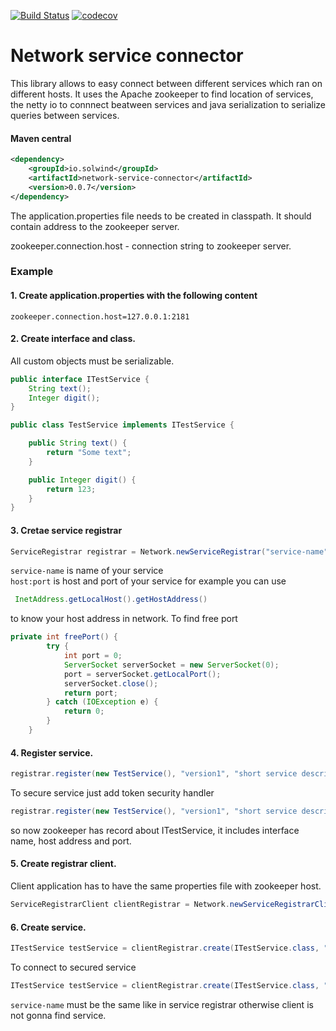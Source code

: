 [![Build Status](https://travis-ci.org/thesolwind/network-service-connector.svg?branch=master)](https://travis-ci.org/thesolwind/network-service-connector)
[![codecov](https://codecov.io/gh/thesolwind/network-service-connector/branch/master/graph/badge.svg)](https://codecov.io/gh/thesolwind/network-service-connector)
# Network service connector

This library allows to easy connect between different services which ran on different hosts. It uses the Apache zookeeper to find location of services, the netty io to connnect beatween services and java serialization to serialize queries between services.

#### Maven central
```xml
<dependency>
    <groupId>io.solwind</groupId>
    <artifactId>network-service-connector</artifactId>
    <version>0.0.7</version>
</dependency>
```

The application.properties file needs to be created in classpath. 
It should contain address to the zookeeper server.

zookeeper.connection.host - connection string to zookeeper server.<br/>

### Example
#### 1. Create application.properties with the following content
```properties
zookeeper.connection.host=127.0.0.1:2181
```

#### 2. Create interface and class. 

All custom objects must be serializable.
```java
public interface ITestService {
    String text();
    Integer digit();
}

public class TestService implements ITestService {

    public String text() {
        return "Some text";
    }

    public Integer digit() {
        return 123;
    }
}
```

#### 3. Cretae service registrar
```java
ServiceRegistrar registrar = Network.newServiceRegistrar("service-name", "host:port", new ZookeeperDiscoveryConnector(), new NettyIoRmiConnectorServer());
```
`service-name` is name of your service<br/>
`host:port` is host and port of your service for example you can use
```java
 InetAddress.getLocalHost().getHostAddress()
```
to know your host address in network. To find free port
```java
private int freePort() {
        try {
            int port = 0;
            ServerSocket serverSocket = new ServerSocket(0);
            port = serverSocket.getLocalPort();
            serverSocket.close();
            return port;
        } catch (IOException e) {
            return 0;
        }
    }
```

#### 4. Register service.
```java
registrar.register(new TestService(), "version1", "short service description");
```
To secure service just add token security handler
```java
registrar.register(new TestService(), "version1", "short service description", token -> token.equals("sometoken"));
```
so now zookeeper has record about ITestService, it includes interface name, host address and port.

#### 5. Create registrar client.

Client application has to have the same properties file with zookeeper host.
```java
ServiceRegistrarClient clientRegistrar = Network.newServiceRegistrarClient(new ZookeeperDiscoveryConnector());
```

#### 6. Create service.
```java
ITestService testService = clientRegistrar.create(ITestService.class, "service-name", new NettyIoRmiConnectorClient());
```
To connect to secured service
```java
ITestService testService = clientRegistrar.create(ITestService.class, "service-name", new NettyIoRmiConnectorClient(), "sometoken");
```
`service-name` must be the same like in service registrar otherwise client is not gonna find service.
